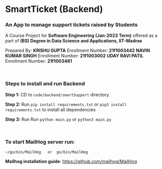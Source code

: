 # SmartTicket (Backend)
### An App to manage support tickets raised by Students

A Course Project for **Software Engineering (Jan-2023 Term)**  offered as a part of **(BS) Degree in Data Science and Applications, IIT-Madras**


Prepared By:
**KRISHU GUPTA**  Enrollment Number: **21f1003442**
**NAVIN KUMAR SINGH**  Enrollment Number: **21f1003002**
**UDAY RAVI PATIL**  Enrollment Number: **21f1003481**

<br>

### Steps to install and run Backend

**Step 1:**
    CD to ```code/backend/smartSupport``` directory.

**Step 2:**
    Run `pip install requirements.txt` or `pip3 install requirements.txt`  to install all dependencies

**Step 3:**
    Run Run `python main.py` or `python3 main.py`

<br>

### To start MailHog server run:
```~/go/bin/MailHog   or  go/bin/MailHog```

**Mailhog installation guide**:
https://github.com/mailhog/MailHog